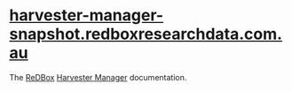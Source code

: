 [harvester-manager-snapshot.redboxresearchdata.com.au][managerUrl]
==========================

The [ReDBox][redboxUrl] [Harvester Manager][managerUrl] documentation.

[managerUrl]: http://harvester-manager-snapshot.redboxresearchdata.com.au/ "Manager URL"
[redboxUrl]: http://www.redboxresearchdata.com.au "ReDBox URL"